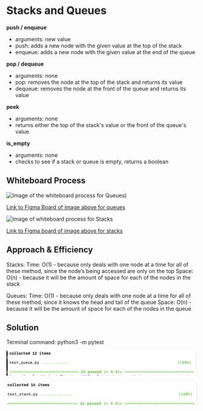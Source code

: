 # Stacks and Queues
<!-- Description of the challenge -->
**push / enqueue**
- arguments: new value
- push: adds a new node with the given value at the top of the stack
- enqueue: adds a new node with the given value at the end of the queue


**pop / dequeue**
- arguments: none
- pop: removes the node at the top of the stack and returns its value
- dequeue: removes the node at the front of the queue and returns its value

**peek**
- arguments: none
- returns either the top of the stack's value or the front of the queue's value

**is_empty**
- arguments: none
- checks to see if a stack or queue is empty, returns a boolean

## Whiteboard Process
<!-- Embedded whiteboard image -->

![Image of the whiteboard process for Queues](Code_Challenge_10_%20Queues.png))

[Link to Figma Board of image above for queues](https://www.figma.com/board/mLQ7CaCvtMPdlHjo5ZWVYZ/Code-Challenge-10%3A-Queues?node-id=0-1&t=23nMnN8z3lmMauEp-1)

![Image of whiteboard process for Stacks](Code_Challenge_10_%20Stacks.png)

[Link to Figma board of image above for stacks](https://www.figma.com/board/nQCtrHby7UWVY1O1mv1X4y/Code-Challenge-10%3A-Stacks?node-id=0-1&t=cjuH7GTkct6Ukaat-1)



## Approach & Efficiency
<!-- What approach did you take? Why? What is the Big O space/time for this approach? -->

Stacks: Time: O(1) - because only deals with one node at a time for all of these method, since the node’s being accessed are only on the top
Space: O(n) - because it will be the amount of space for each of the nodes in the stack

Queues: Time: O(1) - because only deals with one node at a time for all of these method, since it knows the head and tail of the queue
Space: O(n) - because it will be the amount of space for each of the nodes in the queue

## Solution
<!-- Show how to run your code, and examples of it in action -->
Terminal command:  python3 -m pytest

![Queue Tests in terminal: collected 12 items, 12 passed in 0.01s  ](queues_tests_passing.png)


![Stacks Tests in terminal: collected 14 items, 14 passed in 0.01s  ](stacks_tests_passing.png)




